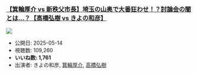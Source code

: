 ### [【箕輪厚介 vs 新秩父市長】埼玉の山奥で大番狂わせ！？討論会の闇とは...？【高橋弘樹 vs きよの和彦】](https://www.youtube.com/watch?v=ImaN0Dtzn5w)
[![](https://img.youtube.com/vi/ImaN0Dtzn5w/sddefault.jpg)](https://www.youtube.com/watch?v=ImaN0Dtzn5w)
-   公開日: 2025-05-14
-   視聴数: 109,260
-   **いいね数: 1,761**
-   出演者: きよの和彦, [箕輪厚介](/rehacq_fan/people/箕輪厚介 "wikilink"), [高橋弘樹](/rehacq_fan/people/高橋弘樹 "wikilink")
